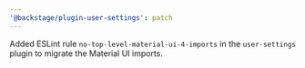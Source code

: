 ```yaml
---
'@backstage/plugin-user-settings': patch
---
```


Added ESLint rule `no-top-level-material-ui-4-imports` in the `user-settings` plugin to migrate the Material UI imports.
